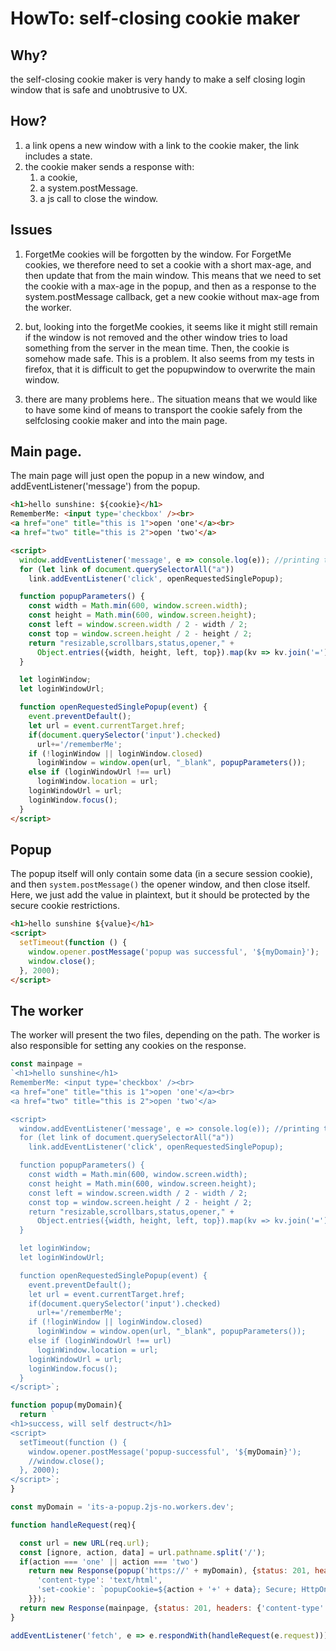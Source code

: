 # HowTo: self-closing cookie maker

## Why?

the self-closing cookie maker is very handy to make a self closing login window that is safe and unobtrusive to UX.

## How?

1. a link opens a new window with a link to the cookie maker, the link includes a state.
2. the cookie maker sends a response with:
   1. a cookie,
   2. a system.postMessage.
   3. a js call to close the window.   

## Issues

1. ForgetMe cookies will be forgotten by the window. For ForgetMe cookies, we therefore need to set a cookie with a short max-age, and then update that from the main window. This means that we need to set the cookie with a max-age in the popup, and then as a response to the system.postMessage callback, get a new cookie without max-age from the worker.

2. but, looking into the forgetMe cookies, it seems like it might still remain if the window is not removed and the other window tries to load something from the server in the mean time. Then, the cookie is somehow made safe. This is a problem. It also seems from my tests in firefox, that it is difficult to get the popupwindow to overwrite the main window.

3. there are many problems here.. The situation means that we would like to have some kind of means to transport the cookie safely from the selfclosing cookie maker and into the main page.  

## Main page.

The main page will just open the popup in a new window, and addEventListener('message') from the popup.

```html
<h1>hello sunshine: ${cookie}</h1>
RememberMe: <input type='checkbox' /><br>
<a href="one" title="this is 1">open 'one'</a><br>
<a href="two" title="this is 2">open 'two'</a>

<script>
  window.addEventListener('message', e => console.log(e)); //printing the message
  for (let link of document.querySelectorAll("a"))
    link.addEventListener('click', openRequestedSinglePopup);

  function popupParameters() {
    const width = Math.min(600, window.screen.width);
    const height = Math.min(600, window.screen.height);
    const left = window.screen.width / 2 - width / 2;
    const top = window.screen.height / 2 - height / 2;
    return "resizable,scrollbars,status,opener," +
      Object.entries({width, height, left, top}).map(kv => kv.join('=')).join(',');
  }

  let loginWindow;
  let loginWindowUrl;

  function openRequestedSinglePopup(event) {
    event.preventDefault();
    let url = event.currentTarget.href;
    if(document.querySelector('input').checked) 
      url+='/rememberMe';
    if (!loginWindow || loginWindow.closed)
      loginWindow = window.open(url, "_blank", popupParameters());
    else if (loginWindowUrl !== url)
      loginWindow.location = url;
    loginWindowUrl = url;
    loginWindow.focus();
  }
</script>
```

## Popup

The popup itself will only contain some data (in a secure session cookie), and then `system.postMessage()` the opener window, and then close itself. Here, we just add the value in plaintext, but it should be protected by the secure cookie restrictions.

```html
<h1>hello sunshine ${value}</h1>
<script>
  setTimeout(function () {
    window.opener.postMessage('popup was successful', '${myDomain}');
    window.close();
  }, 2000);
</script>
```

## The worker

The worker will present the two files, depending on the path. The worker is also responsible for setting any cookies on the response.

```javascript
const mainpage = 
`<h1>hello sunshine</h1>
RememberMe: <input type='checkbox' /><br>
<a href="one" title="this is 1">open 'one'</a><br>
<a href="two" title="this is 2">open 'two'</a>

<script>
  window.addEventListener('message', e => console.log(e)); //printing the message
  for (let link of document.querySelectorAll("a"))
    link.addEventListener('click', openRequestedSinglePopup);

  function popupParameters() {
    const width = Math.min(600, window.screen.width);
    const height = Math.min(600, window.screen.height);
    const left = window.screen.width / 2 - width / 2;
    const top = window.screen.height / 2 - height / 2;
    return "resizable,scrollbars,status,opener," +
      Object.entries({width, height, left, top}).map(kv => kv.join('=')).join(',');
  }

  let loginWindow;
  let loginWindowUrl;

  function openRequestedSinglePopup(event) {
    event.preventDefault();
    let url = event.currentTarget.href;
    if(document.querySelector('input').checked) 
      url+='/rememberMe';
    if (!loginWindow || loginWindow.closed)
      loginWindow = window.open(url, "_blank", popupParameters());
    else if (loginWindowUrl !== url)
      loginWindow.location = url;
    loginWindowUrl = url;
    loginWindow.focus();
  }
</script>`;

function popup(myDomain){ 
  return `
<h1>success, will self destruct</h1>
<script>
  setTimeout(function () {
    window.opener.postMessage('popup-successful', '${myDomain}');
    //window.close();
  }, 2000);
</script>`;
}

const myDomain = 'its-a-popup.2js-no.workers.dev';

function handleRequest(req){

  const url = new URL(req.url);
  const [ignore, action, data] = url.pathname.split('/');
  if(action === 'one' || action === 'two')
    return new Response(popup('https://' + myDomain), {status: 201, headers: {
      'content-type': 'text/html',
      'set-cookie': `popupCookie=${action + '+' + data}; Secure; HttpOnly; SameSite=Strict; Domain=${myDomain};`//Max-Age: 60; don't want the max-age yet!
    }});
  return new Response(mainpage, {status: 201, headers: {'content-type': 'text/html'}});
}

addEventListener('fetch', e => e.respondWith(handleRequest(e.request)));
```

